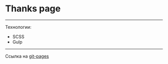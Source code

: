 # Thanks page

---

Технологии:
+ SCSS
+ Gulp

---

Cсылка на [git-pages](https://grinch3214.github.io/thxPage/dist/ "Thanks page")
